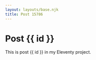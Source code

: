 ```yaml
---
layout: layouts/base.njk
title: Post 15786
---
```


# Post {{ id }}

This is post {{ id }} in my Eleventy project.
